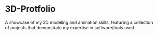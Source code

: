 # 3D-Protfolio
A showcase of my 3D modeling and animation skills, featuring a collection of projects that demonstrate my expertise in software/tools used.

